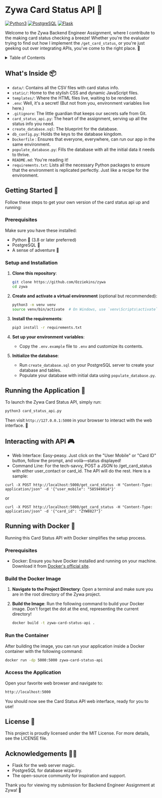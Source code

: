 # Zywa Card Status API 🚀
[![Python3](https://img.shields.io/badge/made%20with-Python3-yellow?style=plastic&logo=python)](https://www.python.org/downloads/)
[![PostgreSQL](https://img.shields.io/badge/database%20with-postgres-blue?style=plastic&logo=postgresql)](https://www.postgresql.org/)
[![Flask](https://img.shields.io/badge/api%20with-flask-green?style=plastic&logo=flask)](https://flask.palletsprojects.com/en/3.0.x/)
<br>

Welcome to the Zywa Backend Engineer Assignment, where I contribute to the making card status checking a breeze! Whether you're the evaluator trying to find out how I implement the `/get_card_status`, or you're just geeking out over integrating APIs, you've come to the right place. 🎉

<details>
<summary>Table of Contents</summary>

- [Zywa Card Status API 🚀](#zywa-card-status-api-🚀)
  * [What's Inside 📦](#whats-inside-📦)
  * [Getting Started 🌱](#getting-started-🌱)
    + [Prerequisites](#prerequisites)
    + [Setup and Installation](#setup-and-installation)
  * [Running the Application 🎉](#running-the-application-🎉)
  * [Interacting with API 🎮](#interacting-with-api-🎮)
  * [Running with Docker 🐳 ](#running-with-docker-🐳)
    + [Prerequisites](#prerequisites-1)
    + [Build the Docker Image](#build-the-docker-image)
    + [Run the Container](#run-the-container)
    + [Access the Application](#access-the-application)
  * [License 📜](#license-📜)
  * [Acknowledgements 👏🏾](#acknowledgements-👏🏾)

</details>


## What's Inside 📦

- `data/`: Contains all the CSV files with card status info.
- `static/`: Home to the stylish CSS and dynamic JavaScript files.
- `templates/`: Where the HTML files live, waiting to be rendered.
- `.env`: Well, it's a secret! (But not from you, environment variables live here.)
- `.gitignore`: The little guardian that keeps our secrets safe from Git.
- `card_status_api.py`: The heart of the assignment, serving up all the status info you need.
- `create_database.sql`: The blueprint for the database.
- `db_config.py`: Holds the keys to the database kingdom.  
- `Dockerfile` : Ensures that everyone, everywhere, can run our app in the same environment.    
- `populate_database.py`: Fills the database with all the initial data it needs to thrive.
- `README.md`: You're reading it!  
- `requirements.txt`: Lists all the necessary Python packages to ensure that the environment is replicated perfectly. Just like a recipe for the environment.  

## Getting Started 🌱

Follow these steps to get your own version of the card status api up and running:

### Prerequisites

Make sure you have these installed:
- Python 🐍 (3.8 or later preferred)
- PostgreSQL 🐘
- A sense of adventure 🧭

### Setup and Installation

1. **Clone this repository**:
    ```bash
    git clone https://github.com/Ozziekins/zywa
    cd zywa
    ```

2. **Create and activate a virtual environment** (optional but recommended):
    ```bash
    python3 -m venv venv
    source venv/bin/activate  # On Windows, use `venv\Scripts\activate`
    ```

3. **Install the requirements**:
    ```bash
    pip3 install -r requirements.txt
    ```

4. **Set up your environment variables**:
    - Copy the `.env.example` file to `.env` and customize its contents.

5. **Initialize the database**:
    - Run `create_database.sql` on your PostgreSQL server to create your database and tables.
    - Populate your database with initial data using `populate_database.py`.

## Running the Application 🎉

To launch the Zywa Card Status API, simply run:
```bash
python3 card_status_api.py
```

Then visit `http://127.0.0.1:5000` in your browser to interact with the web interface. 🎈  


## Interacting with API 🎮

- Web Interface: Easy-peasy. Just click on the "User Mobile" or "Card ID" button, follow the prompt, and voilà—status displayed!
- Command Line: For the tech-savvy, POST a JSON to /get_card_status with either user_contact or card_id. The API will do the rest. Here is a sample:  

```
curl -X POST http://localhost:5000/get_card_status -H "Content-Type: application/json" -d '{"user_mobile": "585949014"}'
```

or 

```
curl -X POST http://localhost:5000/get_card_status -H "Content-Type: application/json" -d '{"card_id": "ZYW8827"}'
```

## Running with Docker 🐳  

Running this Card Status API with Docker simplifies the setup process.

### Prerequisites
- Docker: Ensure you have Docker installed and running on your machine. Download it from [Docker's official site](https://www.docker.com/).

### Build the Docker Image

1. **Navigate to the Project Directory**: Open a terminal and make sure you are in the root directory of the Zywa project.

2. **Build the Image**: Run the following command to build your Docker image. Don't forget the dot at the end, representing the current directory!

   ```bash
   docker build -t zywa-card-status-api .
   ```

### Run the Container
After building the image, you can run your application inside a Docker container with the following command:

```bash
docker run -dp 5000:5000 zywa-card-status-api
```

### Access the Application
Open your favorite web browser and navigate to:

```bash
http://localhost:5000
```

You should now see the Card Status API web interface, ready for you to use!

## License 📜
This project is proudly licensed under the MIT License. For more details, see the LICENSE file.

## Acknowledgements 👏🏾
- Flask for the web server magic.
- PostgreSQL for database wizardry.
- The open-source community for inspiration and support.

Thank you for viewing my submission for Backend Engineer Assignment at Zywa! 🌈